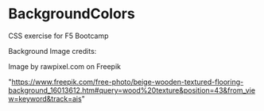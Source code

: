 # BackgroundColors
CSS exercise for F5 Bootcamp



Background Image credits: 

Image by rawpixel.com on Freepik


"https://www.freepik.com/free-photo/beige-wooden-textured-flooring-background_16013612.htm#query=wood%20texture&position=43&from_view=keyword&track=ais" 
